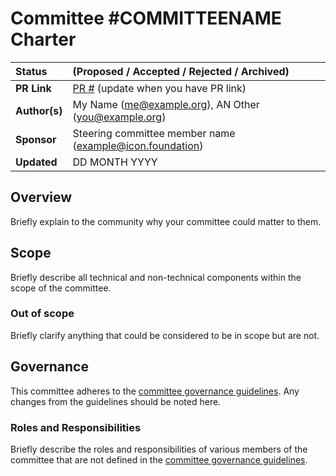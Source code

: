 # Committee #COMMITTEENAME Charter

| Status        | (Proposed / Accepted / Rejected / Archived)       |
:-------------- |:---------------------------------------------------- |
| **PR Link**     | [PR #](https://github.com/icon-project/community/pulls/#) (update when you have PR link)|
| **Author(s)** | My Name (me@example.org), AN Other (you@example.org) |
| **Sponsor**   | Steering committee member name (example@icon.foundation)                 |
| **Updated**   | DD MONTH YYYY                                           |

## Overview

Briefly explain to the community why your committee could matter to them.

## Scope

Briefly describe all technical and non-technical components within the scope of the committee.

### Out of scope

Briefly clarify anything that could be considered to be in scope but are not.

## Governance

This committee adheres to the [committee governance guidelines](/guidelines/governance/committee-governance-guidelines.md). Any changes from the guidelines should be noted here.

### Roles and Responsibilities

Briefly describe the roles and responsibilities of various members of the committee that are not defined in the [committee governance guidelines](/guidelines/governance/committee-governance-guidelines.md).
